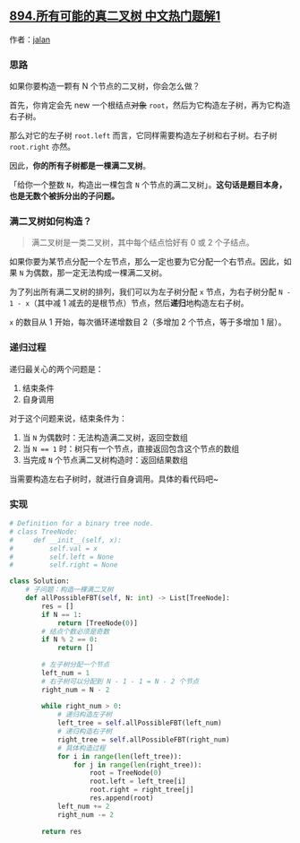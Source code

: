 ## [894.所有可能的真二叉树 中文热门题解1](https://leetcode.cn/problems/all-possible-full-binary-trees/solutions/100000/man-er-cha-shu-di-gui-xiang-jie-by-jalan)

作者：[jalan](https://leetcode.cn/u/jalan)

### 思路

如果你要构造一颗有 N 个节点的二叉树，你会怎么做？

首先，你肯定会先 new 一个根结点~~对象~~ `root`，然后为它构造左子树，再为它构造右子树。

那么对它的左子树 `root.left` 而言，它同样需要构造左子树和右子树。右子树 `root.right` 亦然。

因此，**你的所有子树都是一棵满二叉树**。

「给你一个整数 `N`，构造出一棵包含 `N` 个节点的满二叉树」。**这句话是题目本身，也是无数个被拆分出的子问题。**

### 满二叉树如何构造？

> 满二叉树是一类二叉树，其中每个结点恰好有 0 或 2 个子结点。

如果你要为某节点分配一个左节点，那么一定也要为它分配一个右节点。因此，如果 `N` 为偶数，那一定无法构成一棵满二叉树。

为了列出所有满二叉树的排列，我们可以为左子树分配 `x` 节点，为右子树分配 `N - 1 - x`（其中减 1 减去的是根节点）节点，然后**递归**地构造左右子树。

`x` 的数目从 1 开始，每次循环递增数目 2（多增加 2 个节点，等于多增加 1 层）。

### 递归过程

递归最关心的两个问题是：

1. 结束条件
2. 自身调用

对于这个问题来说，结束条件为：

1. 当 `N` 为偶数时：无法构造满二叉树，返回空数组
2. 当 `N == 1` 时：树只有一个节点，直接返回包含这个节点的数组
3. 当完成 `N` 个节点满二叉树构造时：返回结果数组

当需要构造左右子树时，就进行自身调用。具体的看代码吧~

### 实现

```python
# Definition for a binary tree node.
# class TreeNode:
#     def __init__(self, x):
#         self.val = x
#         self.left = None
#         self.right = None

class Solution:
    # 子问题：构造一棵满二叉树
    def allPossibleFBT(self, N: int) -> List[TreeNode]:
        res = []
        if N == 1:
            return [TreeNode(0)]
        # 结点个数必须是奇数
        if N % 2 == 0:
            return []
        
        # 左子树分配一个节点
        left_num = 1
        # 右子树可以分配到 N - 1 - 1 = N - 2 个节点
        right_num = N - 2
        
        while right_num > 0:
            # 递归构造左子树
            left_tree = self.allPossibleFBT(left_num)
            # 递归构造右子树
            right_tree = self.allPossibleFBT(right_num)
            # 具体构造过程
            for i in range(len(left_tree)):
                for j in range(len(right_tree)):
                    root = TreeNode(0)
                    root.left = left_tree[i]
                    root.right = right_tree[j]
                    res.append(root)
            left_num += 2
            right_num -= 2
        
        return res     
```